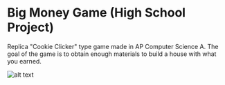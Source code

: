 # Big Money Game (High School Project)

Replica "Cookie Clicker" type game made in AP Computer Science A. The goal of the game is to obtain enough materials to build a house with what you earned.

![alt text](https://media.discordapp.net/attachments/949844011466760254/949896552665731073/unknown.png?width=815&height=436)
